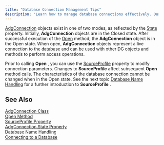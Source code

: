 ```yaml
---
title: "Database Connection Management Tips"
description: "Learn how to manage database connections effectively. Our guide covers best practices for stability and performance."
---
```


[AdgConnection](adg-connection-class.html) objects exist in one of two modes, as reflected by the [State](adg-connection-class-state-property.html) property. Initially, <span> **AdgConnection** </span> objects are in the <span>Closed</span> state. After successful execution of the [ Open](adg-connection-class-open-method.html) method, the **AdgConnection** object is in the <span>Open</span> state. When open, <span> **AdgConnection** </span> objects represent a live connection to the database and can be used with other DG objects and methods to perform access operations.

Prior to calling <span> **Open** </span>, you can use the [ SourceProfile](adg-connection-class-source-profile-property.html) property to modify connection parameters. Changes to <span> **SourceProfile** </span> affect subsequent <span> **Open** </span> method calls. The characteristics of the database connection cannot be changed when in the Open state. See the next topic [ Database Name Handling](database-name-handling.html) for a further introduction to <span> **SourceProfile** </span>.
## See Also


[AdgConnection Class](adg-connection-class.html)
      <br />
[Open Method](adg-connection-class-open-method.html)
      <br />
[SourceProfile Property](adg-connection-class-source-profile-property.html)
      <br />
[AdgConnection.State Property](adg-connection-class-state-property.html)
      <br />
[Database Name Handling](database-name-handling.html)
      <br />
[Connecting to a Database](connectingtoa-database-main.html)

